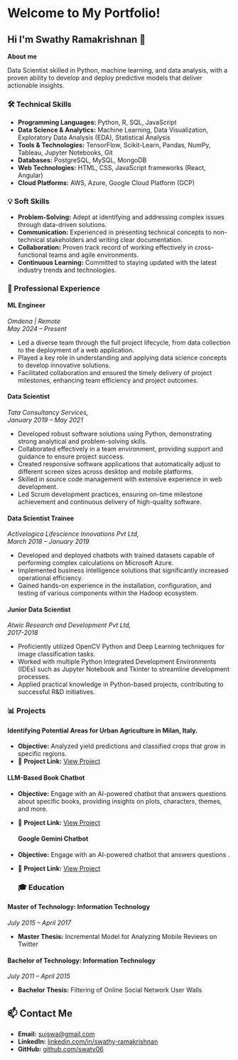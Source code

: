 # Welcome to My Portfolio! 
## Hi  I'm Swathy Ramakrishnan 👋

**About me**  

Data Scientist skilled in Python, machine learning, and data analysis, with a proven ability to develop and deploy predictive models that deliver actionable insights.


### 🛠️ Technical Skills

- **Programming Languages:** Python, R, SQL, JavaScript
- **Data Science & Analytics:** Machine Learning, Data Visualization, Exploratory Data Analysis (EDA), Statistical Analysis
- **Tools & Technologies:** TensorFlow, Scikit-Learn, Pandas, NumPy, Tableau, Jupyter Notebooks, Git
- **Databases:** PostgreSQL, MySQL, MongoDB
- **Web Technologies:** HTML, CSS, JavaScript frameworks (React, Angular)
- **Cloud Platforms:** AWS, Azure, Google Cloud Platform (GCP)

### 💡 Soft Skills

- **Problem-Solving:** Adept at identifying and addressing complex issues through data-driven solutions.
- **Communication:** Experienced in presenting technical concepts to non-technical stakeholders and writing clear documentation.
- **Collaboration:** Proven track record of working effectively in cross-functional teams and agile environments.
- **Continuous Learning:** Committed to staying updated with the latest industry trends and technologies.

### 💼 Professional Experience

#### **ML Engineer**  
*Omdena | Remote*  
*May 2024 – Present*

- Led a diverse team through the full project lifecycle, from data collection to the deployment of a web application.
- Played a key role in understanding and applying data science concepts to develop innovative solutions.
- Facilitated collaboration and ensured the timely delivery of project milestones, enhancing team efficiency and project outcomes.

#### **Data Scientist**  
*Tata Consultancy Services,*  
*January 2019 – May 2021*

- Developed robust software solutions using Python, demonstrating strong analytical and problem-solving skills.
- Collaborated effectively in a team environment, providing support and guidance to ensure project success.
- Created responsive software applications that automatically adjust to different screen sizes across desktop and mobile platforms.
- Skilled in source code management with extensive experience in web development.
- Led Scrum development practices, ensuring on-time milestone achievement and continuous delivery of high-quality software.

#### **Data Scientist Trainee**  
*Activelogica Lifescience Innovations Pvt Ltd,*  
*March 2018 – January 2019*

- Developed and deployed chatbots with trained datasets capable of performing complex calculations on Microsoft Azure.
- Implemented business intelligence solutions that significantly increased operational efficiency.
- Gained hands-on experience in the installation, configuration, and testing of various components within the Hadoop ecosystem.

#### **Junior Data Scientist**  
*Atwic Research and Development Pvt Ltd,*  
*2017-2018*

- Proficiently utilized OpenCV Python and Deep Learning techniques for image classification tasks.
- Worked with multiple Python Integrated Development Environments (IDEs) such as Jupyter Notebook and Tkinter to streamline development processes.
- Applied practical knowledge in Python-based projects, contributing to successful R&D initiatives.
  

### 📊 **Projects**

#### **Identifying Potential Areas for Urban Agriculture in Milan, Italy.**
 - **Objective:** Analyzed yield predictions and classified crops that grow in specific regions.
  - 🔗 **Project Link:** [View Project](https://urban-agriculture-in-milan-crop-yield.streamlit.app/Crop%20Selection)
    
   
  #### **LLM-Based Book Chatbot**
- **Objective:** Engage with an AI-powered chatbot that answers questions about specific books, providing insights on plots, characters, themes, and more.
- 🔗 **Project Link:** [View Project](https://llm-based-book-chatbot-3sgawb2wwyf77qipzyykxv.streamlit.app/BookBot)

  #### **Google Gemini Chatbot**
- **Objective:** Engage with an AI-powered chatbot that answers questions .
- 🔗 **Project Link:** [View Project](https://app-gemini-chatbot-kzuzu4ldkv2s2tgrjszvxw.streamlit.app/)
  


  ### 🎓 Education

#### **Master of Technology: Information Technology**  
 
*July 2015 – April 2017*

- **Master Thesis:** Incremental Model for Analyzing Mobile Reviews on Twitter

#### **Bachelor of Technology: Information Technology**  

*July 2011 – April 2015*

- **Bachelor Thesis:** Filtering of Online Social Network User Walls

## 📫 Contact Me

- **Email:** sujswa@gmail.com  
- **LinkedIn:** [linkedin.com/in/swathy-ramakrishnan](https://www.linkedin.com/in/swathy-ramakrishnan/)  
- **GitHub:** [github.com/swaty06](https://github.com/swaty06?tab=repositories)







<!--
**swaty06/swaty06** is a ✨ _special_ ✨ repository because its `README.md` (this file) appears on your GitHub profile.

Here are some ideas to get you started:

- 🔭 I’m currently working on ...
- 🌱 I’m currently learning ...
- 👯 I’m looking to collaborate on ...
- 🤔 I’m looking for help with ...
- 💬 Ask me about ...
- 📫 How to reach me: ...
- 😄 Pronouns: ...
- ⚡ Fun fact: ...
-->
